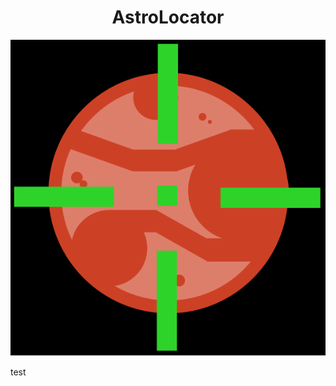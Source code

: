<div align="center">
  <h1>AstroLocator</h1>
  <img src="https://github.com/Cole789/AstroLocator/blob/master/AstroLocater.png" alt="Logo">
</div>


test
